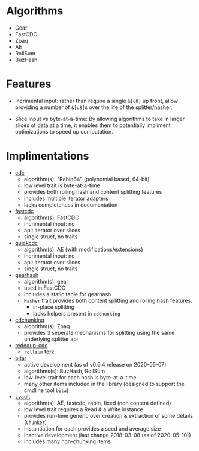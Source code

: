 
# Algorithms

 - Gear
 - FastCDC
 - Zpaq
 - AE
 - RollSum
 - BuzHash

# Features

 - Incrimental input: rather than require a single `&[u8]` up front, allow
   providing a number of `&[u8]`s over the life of the splitter/hasher.

 - Slice input vs byte-at-a-time: By allowing algorithms to take in larger
   slices of data at a time, it enables them to potentially impliment
   optimizations to speed up computation.

# Implimentations

 - [cdc](https://lib.rs/crates/cdc)
   - algorithm(s): "Rabin64" (polynomial based, 64-bit)
   - low level trait is byte-at-a-time
   - provides both rolling hash and content splitting features
   - includes multiple iterator adapters
   - lacks completeness in documentation
 - [fastcdc](https://lib.rs/crates/fastcdc)
   - algorithm(s): FastCDC
   - incrimental input: no
   - api: iterator over slices
   - single struct, no traits
 - [quickcdc](https://lib.rs/crates/quickcdc)
   - algorithm(s): AE (with modifications/extensions)
   - incrimental input: no
   - api: iterator over slices
   - single struct, no traits
 - [gearhash](https://docs.rs/gearhash)
   - algorithm(s): gear
   - used in FastCDC
   - includes a static table for gearhash
   - `Hasher` trait provides both content splitting and rolling hash features.
     - in-place splitting
     - lacks helpers present in `cdchunking`
 - [cdchunking](https://docs.rs/crate/cdchunking)
   - algorithm(s): Zpaq
   - provides 3 seperate mechanisms for splitting using the same underlying splitter api
 - [rededup-cdc](https://docs.rs/crate/rdedup-cdc)
   - `rollsum` fork
 - [bitar](https://crates.io/crates/bitar)
   - active development (as of v0.6.4 release on 2020-05-07)
   - algorithms(s): BuzHash, RollSum
   - low-level trait for each hash is byte-at-a-time
   - many other items included in the library (designed to support the cmdline tool `bita`)
 - [zvault](https://github.com/dswd/zvault)
   - algorithm(s): AE, fastcdc, rabin, fixed (non content defined)
   - low level trait requires a Read & a Write instance
   - provides run-time generic over creation & extraction of some details (`Chunker`)
   - Instantiation for each provides a seed and average size
   - inactive development (last change 2018-03-08 (as of 2020-05-10))
   - includes many non-chunking items
